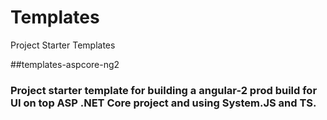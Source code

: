 # Templates
Project Starter Templates

##templates-aspcore-ng2<h3>
Project starter template for building a angular-2 prod build for UI on top ASP .NET Core project and using System.JS and TS. 
